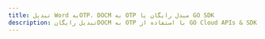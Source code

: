 ---title: تبدیل Word بهOTP، DOCM به OTP مبدل رایگان یا GO SDKdescription: تبدیل رایگانDOCM به OTP با استفاده از GO Cloud APIs & SDK. همچنین اسناد Microsoft Word و OpenOffice را در Cloud ایجاد، ویرایش و رندر کنید.---